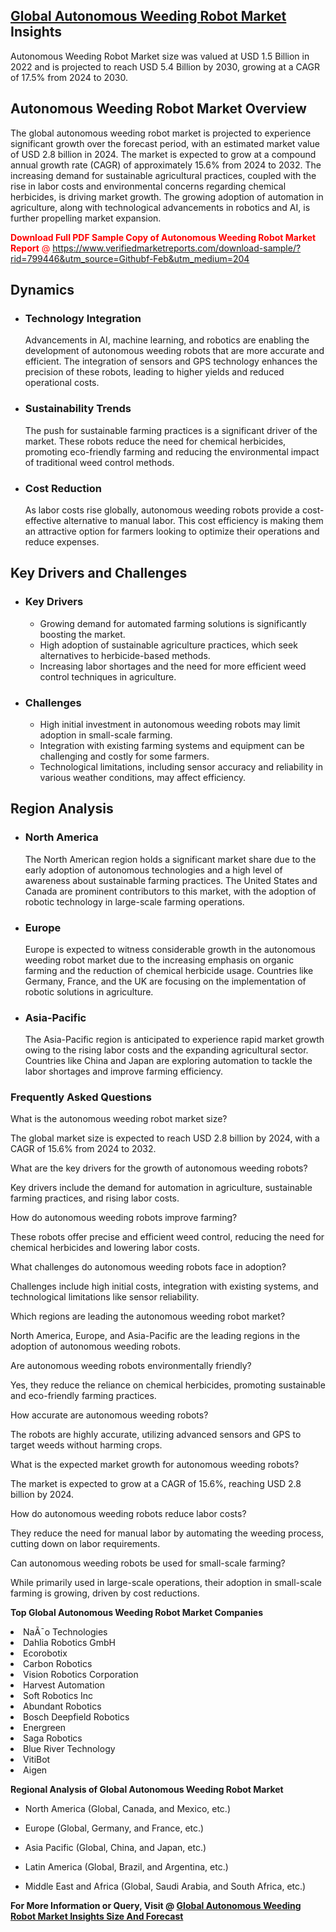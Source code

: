 <h2><a href="https://www.verifiedmarketreports.com/download-sample/?rid=799446&amp;utm_source=Githubf&amp;utm_medium=204" target="_blank">Global Autonomous Weeding Robot Market</a> Insights</h2><p>Autonomous Weeding Robot Market size was valued at USD 1.5 Billion in 2022 and is projected to reach USD 5.4 Billion by 2030, growing at a CAGR of 17.5% from 2024 to 2030.</p><p><h2>Autonomous Weeding Robot Market Overview</h2> <p>The global autonomous weeding robot market is projected to experience significant growth over the forecast period, with an estimated market value of USD 2.8 billion in 2024. The market is expected to grow at a compound annual growth rate (CAGR) of approximately 15.6% from 2024 to 2032. The increasing demand for sustainable agricultural practices, coupled with the rise in labor costs and environmental concerns regarding chemical herbicides, is driving market growth. The growing adoption of automation in agriculture, along with technological advancements in robotics and AI, is further propelling market expansion. <br> <p><span class=""><span style="color: #ff0000;"><strong>Download Full PDF Sample Copy of Autonomous Weeding Robot Market Report</strong> @ </span><a href="https://www.verifiedmarketreports.com/download-sample/?rid=799446&amp;utm_source=Githubf-Feb&amp;utm_medium=204" target="_blank">https://www.verifiedmarketreports.com/download-sample/?rid=799446&amp;utm_source=Githubf-Feb&amp;utm_medium=204</a></span></p></p> <h2>Dynamics</h2> <ul> <li><h3>Technology Integration</h3>Advancements in AI, machine learning, and robotics are enabling the development of autonomous weeding robots that are more accurate and efficient. The integration of sensors and GPS technology enhances the precision of these robots, leading to higher yields and reduced operational costs.</li> <li><h3>Sustainability Trends</h3>The push for sustainable farming practices is a significant driver of the market. These robots reduce the need for chemical herbicides, promoting eco-friendly farming and reducing the environmental impact of traditional weed control methods.</li> <li><h3>Cost Reduction</h3>As labor costs rise globally, autonomous weeding robots provide a cost-effective alternative to manual labor. This cost efficiency is making them an attractive option for farmers looking to optimize their operations and reduce expenses.</li> </ul> <h2>Key Drivers and Challenges</h2> <ul> <li><h3>Key Drivers</h3> <ul> <li>Growing demand for automated farming solutions is significantly boosting the market.</li> <li>High adoption of sustainable agriculture practices, which seek alternatives to herbicide-based methods.</li> <li>Increasing labor shortages and the need for more efficient weed control techniques in agriculture.</li> </ul> </li> <li><h3>Challenges</h3> <ul> <li>High initial investment in autonomous weeding robots may limit adoption in small-scale farming.</li> <li>Integration with existing farming systems and equipment can be challenging and costly for some farmers.</li> <li>Technological limitations, including sensor accuracy and reliability in various weather conditions, may affect efficiency.</li> </ul> </li> </ul> <h2>Region Analysis</h2> <ul> <li><h3>North America</h3>The North American region holds a significant market share due to the early adoption of autonomous technologies and a high level of awareness about sustainable farming practices. The United States and Canada are prominent contributors to this market, with the adoption of robotic technology in large-scale farming operations.</li> <li><h3>Europe</h3>Europe is expected to witness considerable growth in the autonomous weeding robot market due to the increasing emphasis on organic farming and the reduction of chemical herbicide usage. Countries like Germany, France, and the UK are focusing on the implementation of robotic solutions in agriculture.</li> <li><h3>Asia-Pacific</h3>The Asia-Pacific region is anticipated to experience rapid market growth owing to the rising labor costs and the expanding agricultural sector. Countries like China and Japan are exploring automation to tackle the labor shortages and improve farming efficiency.</li> </ul> <h3>Frequently Asked Questions</h3> <p>What is the autonomous weeding robot market size?</p> <p>The global market size is expected to reach USD 2.8 billion by 2024, with a CAGR of 15.6% from 2024 to 2032.</p> <p>What are the key drivers for the growth of autonomous weeding robots?</p> <p>Key drivers include the demand for automation in agriculture, sustainable farming practices, and rising labor costs.</p> <p>How do autonomous weeding robots improve farming?</p> <p>These robots offer precise and efficient weed control, reducing the need for chemical herbicides and lowering labor costs.</p> <p>What challenges do autonomous weeding robots face in adoption?</p> <p>Challenges include high initial costs, integration with existing systems, and technological limitations like sensor reliability.</p> <p>Which regions are leading the autonomous weeding robot market?</p> <p>North America, Europe, and Asia-Pacific are the leading regions in the adoption of autonomous weeding robots.</p> <p>Are autonomous weeding robots environmentally friendly?</p> <p>Yes, they reduce the reliance on chemical herbicides, promoting sustainable and eco-friendly farming practices.</p> <p>How accurate are autonomous weeding robots?</p> <p>The robots are highly accurate, utilizing advanced sensors and GPS to target weeds without harming crops.</p> <p>What is the expected market growth for autonomous weeding robots?</p> <p>The market is expected to grow at a CAGR of 15.6%, reaching USD 2.8 billion by 2024.</p> <p>How do autonomous weeding robots reduce labor costs?</p> <p>They reduce the need for manual labor by automating the weeding process, cutting down on labor requirements.</p> <p>Can autonomous weeding robots be used for small-scale farming?</p> <p>While primarily used in large-scale operations, their adoption in small-scale farming is growing, driven by cost reductions.</p> </p><p><strong>Top Global Autonomous Weeding Robot Market Companies</strong></p><div data-test-id=""><p><li>NaÃ¯o Technologies</li><li> Dahlia Robotics GmbH</li><li> Ecorobotix</li><li> Carbon Robotics</li><li> Vision Robotics Corporation</li><li> Harvest Automation</li><li> Soft Robotics Inc</li><li> Abundant Robotics</li><li> Bosch Deepfield Robotics</li><li> Energreen</li><li> Saga Robotics</li><li> Blue River Technology</li><li> VitiBot</li><li> Aigen</li></p><div><strong>Regional Analysis of&nbsp;Global Autonomous Weeding Robot Market</strong></div><ul><li dir="ltr"><p dir="ltr">North America&nbsp;(Global, Canada, and Mexico, etc.)</p></li><li dir="ltr"><p dir="ltr">Europe (Global, Germany, and France, etc.)</p></li><li dir="ltr"><p dir="ltr">Asia Pacific&nbsp;(Global, China, and Japan, etc.)</p></li><li dir="ltr"><p dir="ltr">Latin America&nbsp;(Global, Brazil, and Argentina, etc.)</p></li><li dir="ltr">Middle East and Africa&nbsp;(Global, Saudi Arabia, and South Africa, etc.)</li></ul><p><strong>For More Information or Query, Visit @&nbsp;</strong><strong><a href="https://www.verifiedmarketreports.com/product/autonomous-weeding-robot-market/?utm_source=Githubf&amp;utm_medium=204" target="_blank">Global Autonomous Weeding Robot Market Insights Size And Forecast</a></strong></p></div>
